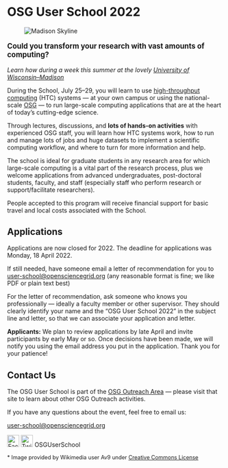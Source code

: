 # OSG User School 2022

<figure>
    <img src="assets/Madison_Skyline.jpeg" alt="Madison Skyline" />
</figure>

<p style="font-size: larger; font-weight: bold;">Could you transform your research with vast amounts of computing?</p>

*Learn how during a week this summer at the lovely [University of Wisconsin–Madison](https://wisc.edu/)*

During the School,
July 25–29,
you will learn to use [high-throughput computing](https://htcondor.org/htc.html) (HTC) systems —
at your own campus or using the national-scale [OSG](https://osg-htc.org/) —
to run large-scale computing applications that are at the heart of today’s cutting-edge science.

Through lectures, discussions, and **lots of hands-on activities** with experienced OSG staff,
you will learn how HTC systems work,
how to run and manage lots of jobs and huge datasets to implement a scientific computing workflow,
and where to turn for more information and help.

The school is ideal for graduate students in any research area
for which large-scale computing is a vital part of the research process,
plus we welcome applications from advanced undergraduates, post-doctoral students, faculty, and staff
(especially staff who perform research or support/facilitate researchers).

People accepted to this program will receive financial support for
basic travel and local costs associated with the School.

## Applications

Applications are now closed for 2022.
The deadline for applications was Monday, 18 April 2022.

If still needed,
have someone email a letter of recommendation for you to
[user-school@opensciencegrid.org](mailto:user-school@opensciencegrid.org)
(any reasonable format is fine; we like PDF or plain text best)

For the letter of recommendation, ask someone who knows you professionally&nbsp;&mdash;
ideally a faculty member or other supervisor.
They should clearly identify your name and the “OSG User School 2022” in the subject line and letter,
so that we can associate your application and letter.

**Applicants:**
We plan to review applications by late April and invite participants by early May or so.
Once decisions have been made,
we will notify you using the email address you put in the application.
Thank you for your patience!

## Contact Us

The OSG User School is part of the
[OSG Outreach Area](https://osg-htc.org/outreach/)&nbsp;&mdash;
please visit that site to learn about other OSG Outreach activities.

If you have any questions about the event, feel free to email us:

<user-school@opensciencegrid.org>

<a href="https://www.facebook.com/OSGUserSchool" target="_blank" style="border: 0px none black; text-decoration: none;"><img src="files/FB-f-Logo__blue_512.png" height="28" width="28" alt="Facebook logo"></a> <a href="https://twitter.com/OSGUserSchool" target="_blank" style="border: 0px none black; text-decoration: none;"><img src="files/Twitter_logo_blue.png" style="height: 28px; width: 28px; background-color: white;" alt="Twitter logo"></a> OSGUserSchool

<p style="font-size: 90%;">* Image provided by Wikimedia user Av9 under <a href="https://creativecommons.org/licenses/by-sa/4.0/deed.en">Creative Commons License</a></p>
